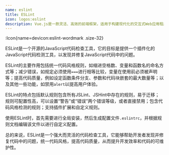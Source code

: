 ```yaml
---
name: eslint
title: ESLint
icon: logos:eslint
description: Vue.js是一款灵活、高效的前端框架，适用于构建现代化的交互式Web应用程序。其简洁的API设计和丰富的生态系统使得开发者能够快速构建功能丰富、响应迅速的Web应用
---
```



:Icon{name=devicon:eslint-wordmark .size-32}

ESLint是一个开源的JavaScript代码检查工具，它的目标是提供一个插件化的JavaScript代码检测工具，以发现并修复JavaScript代码中的问题。

ESLint的主要作用包括统一代码风格规则，如缩进空格数、变量和函数名的命名方式等；减少错误，如规定必须使用`===`进行相等比较，变量在使用前必须被声明等；提高代码质量，例如设定函数条件分支、参数和代码块嵌套的最大数量等；以及其他一些功能，如禁用`alert`以提高用户体验。

ESLint的特点包括默认规则包含所有JSLint、JSHint中存在的规则，易于迁移；规则可配置性高，可以设置“警告”或“错误”两个错误等级，或者直接禁用；包含代码风格检测的规则；支持插件扩展和自定义规则。

使用ESLint时，首先需要进行全局安装，然后生成配置文件`.eslintrc`，并根据规则文档编辑该文件以进行自定义配置。

总的来说，ESLint是一个强大而灵活的代码检查工具，它能够帮助开发者发现并修复代码中的问题，统一代码风格，提高代码质量，从而提升开发效率和代码的可维护性。
